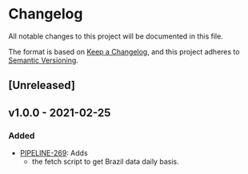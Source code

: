 # Changelog

All notable changes to this project will be documented in this file.

The format is based on [Keep a
Changelog](https://keepachangelog.com/en/1.0.0/), and this project adheres to
[Semantic Versioning](https://semver.org/spec/v2.0.0.html).

## [Unreleased]

## v1.0.0 - 2021-02-25

### Added

* [PIPELINE-269](https://globalfishingwatch.atlassian.net/browse/PIPELINE-269): Adds
  * the fetch script to get Brazil data daily basis.
